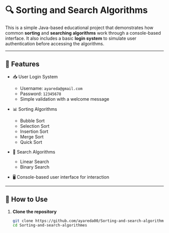 # 🔍 Sorting and Search Algorithms

This is a simple Java-based educational project that demonstrates how common **sorting** and **searching algorithms** work through a console-based interface. It also includes a basic **login system** to simulate user authentication before accessing the algorithms.

---

## 🚀 Features

- 📥 User Login System  
  - Username: `ayareda@gmail.com`  
  - Password: `12345678`  
  - Simple validation with a welcome message

- 📊 Sorting Algorithms
  - Bubble Sort
  - Selection Sort
  - Insertion Sort
  - Merge Sort
  - Quick Sort

- 🔎 Search Algorithms
  - Linear Search
  - Binary Search

- 🖥️ Console-based user interface for interaction

---

## 🧪 How to Use

1. **Clone the repository**

   ```bash
   git clone https://github.com/ayareda00/Sorting-and-search-algorithmes.git
   cd Sorting-and-search-algorithmes
   
